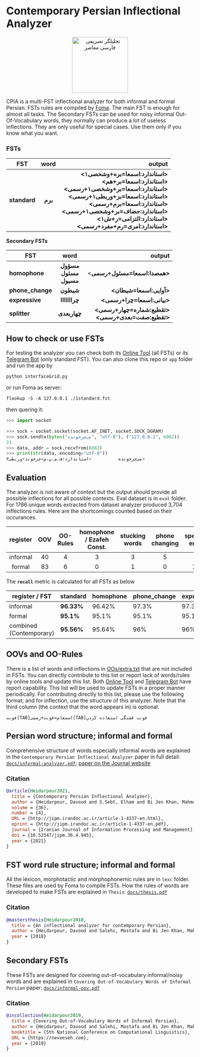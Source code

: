 # Contemporary Persian Inflectional Analyzer  
<p align="center">
  <img src="https://github.com/lingwndr/cpia/blob/master/icon.png?raw=true" alt="تحلیلگر تصریفی فارسی معاصر" width="150"/>
</p>

CPIA is a multi-FST inflectional analyzer for both informal and formal Persian. FSTs rules are compiled by [Foma](https://fomafst.github.io/).
The main FST is enough for almost all tasks. The Secondary FSTs can be used for noisy informal Out-Of-Vocabulary words, they normally can produce a lot of useless inflections. They are only useful for special cases. Use them only if you know what you want.

### FSTs

| FST                  |           word          |                                                         output |
|----------------------|:-----------------------:|---------------------------------------------------------------:|
| **standard**             |           **برم**           | **<استاندارد:اسمعا=بره+وشخصی۱><br><استاندارد:اسمعا=بر+هم><br><استاندارد:اسمعا=بر+وشخصی۱+رسمی><br><استاندارد:اسمعا=بر+وربطی۱+رسمی><br><استاندارد:اسمعا=برم+رسمی><br><استاندارد:حضاف=بر+وشخصی۱+رسمی><br><استاندارد:التزامی=ر+ش۱><br><استاندارد:امری=رم+مفرد+رسمی>** |

**Secondary FSTs**

| FST                  |           word          |                                                         output |
|----------------------|:-----------------------:|---------------------------------------------------------------:|
| **homophone**            | **مسؤول<br>مسئول<br>مسیول** |                                       <**همصدا:اسمعا=مسئول+رسمی>** |
| **phone_change**                |          **شیطون**          |                                            **<آوایی:اسمعا=شیطان>** |
| **expressive**           | **چرااااااا** |                                         **<بیانی:اسمعا=چرا+رسمی>** |
| **splitter**             |         **چهاربعدی**        |               **<تقطیع:شماره=چهار+رسمی><br><تقطیع:صفت=بعدی+رسمی>** |

## How to check or use FSTs
For testing the analyzer you can check both its [Online Tool](https://infarsi.herokuapp.com/) (all FSTs) or
its [Telegram Bot](https://t.me/infarsi_bot) (only standard FST). You can also clone this repo or `app` folder and run the app by
```batch
python interfaceGrid.py
```
or run Foma as server:
```shell
flookup -S -A 127.0.0.1 ./1standard.fst
```
then quering it:
```python
>>> import socket

>>> sock = socket.socket(socket.AF_INET, socket.SOCK_DGRAM)
>>> sock.sendto(bytes("می‌چرخونده", "utf-8"), ("127.0.0.1", 6062))
21
>>> data, addr = sock.recvfrom(6062)
>>> print(str(data, encoding="utf-8"))
می‌چرخونده 	       	<استاندارد:ف.م.ن.م=چرخوند+وربطی۳>
```

## Evaluation

The analyzer is not aware of context but the output should provide all possible inflections for all possible contexts. Eval dataset is in `eval` folder. For 1786 unique words extracted from dataset analyzer produced 3,704 inflections rules. Here are the shortcomings counted based on their occurances.

| register | OOV | OO-Rules | homophone / Ezafeh Const. | stucking words | phone changing | spelling error |
|:--------:|:---:|:--------:|:-------------------------:|:--------------:|:--------------:|:--------------:|
| informal |  40 |     4    |             3             |        3       |        5       |        8       |
|  formal  |  83 |     6    |             0             |        1       |        0       |       17       |

The **`recall`** metric is calculated for all FSTs as below

| register / FST          | standard   | homophone | phone_change | expressive | splitter |
|-------------------------|------------|-----------|--------------|------------|----------|
| informal                | **96.33%** | 96.42%    | 97.3%        | 97.3%      | 97.48%   |
| formal                  | **95.1%**  | 95.1%     | 95.1%        | 95.1%      | 95.1%    |
| combined (Contemporary) | **95.56%** | 95.64%    | 96%          | 96%        | 96.08%   |

## OOVs and OO-Rules
There is a list of words and inflections in [OOs/extra.txt](https://github.com/lingwndr/cpia/blob/master/app/OOs/extra.txt) that are not included in FSTs. You can directly contribute to this list or report lack of words/rules by online tools and update this list. Both [Online Tool](https://infarsi.herokuapp.com/) and [Telegram Bot](https://t.me/infarsi_bot) have report capability. This list will be used to update FSTs in a proper manner periodically. For contributing directly to this list, please use the following format, and for inflection, use the structure of this analyzer. Note that the third column (the context that the word appears in) is optional.

`فونت[TAB]اسمعام=فونت+رسمی[TAB]فونت قشنگی استفاده کردن`

## Persian word structure; informal and formal
Comprehensive structure of words especially informal words are explained in the `Contemporary Persian Inflectional Analyzer` paper in full detail: [`docs/informal-analyzer.pdf`](https://github.com/lingwndr/cpia/blob/master/docs/informal-analyzer.pdf); [paper on the Journal website](https://jipm.irandoc.ac.ir/article-1-4337-en.html%3B)
### Citation
```bibtex
@article{Heidarpour2021, 
  title = {Contemporary Persian Inflectional Analyzer}, 
  author = {Heidarpour, Davood and S.Sebt, Elham and Bi Jen Khan, Mahmoud and Salehi, Mostafa and Veisi, Hadi },  
  volume = {36}, 
  number = {4},  
  URL = {http://jipm.irandoc.ac.ir/article-1-4337-en.html},  
  eprint = {http://jipm.irandoc.ac.ir/article-1-4337-en.pdf},  
  journal = {Iranian Journal of Information Processing and Management},   
  doi = {10.52547/jipm.36.4.945},  
  year = {2021}  
}
```
## FST word rule structure; informal and formal
All the lexicon, morphotactic and morphophonemic rules are in `lexc` folder. These files are used by Foma to compile FSTs.
How the rules of words are developed to make FSTs are explained in `Thesis`: [`docs/thesis.pdf`](https://github.com/lingwndr/cpia/blob/master/docs/thesis.pdf)
### Citation
```bibtex
@mastersthesis{Heidarpour2018,
  title = {An inflectional analyzer for contemporary Persian},
  author = {Heidarpour, Davood and Salehi, Mostafa and Bi Jen Khan, Mahmoud and Veisi, Hadi},
  year = {2018}
} 
```
## Secondary FSTs
These FSTs are designed for covering out-of-vocabulary informal/noisy words and are explained in `Covering Out-of-Vocabulary Words of Informal Persian` paper: [`docs/informal-oov.pdf`](https://github.com/lingwndr/cpia/blob/master/docs/informal-oov.pdf)
### Citation
```bibtex
@incollection{Heidarpour2019, 
  title = {Covering Out-of-Vocabulary Words of Informal Persian}, 
  author = {Heidarpour, Davood and Salehi, Mostafa and Bi Jen Khan, Mahmoud and Veisi, Hadi and Ranjbar, Vahid},  
  booktitle = {5th National Conference on Computational Linguistics},
  URL = {https://neveeseh.com},  
  year = {2019}  
}
```
